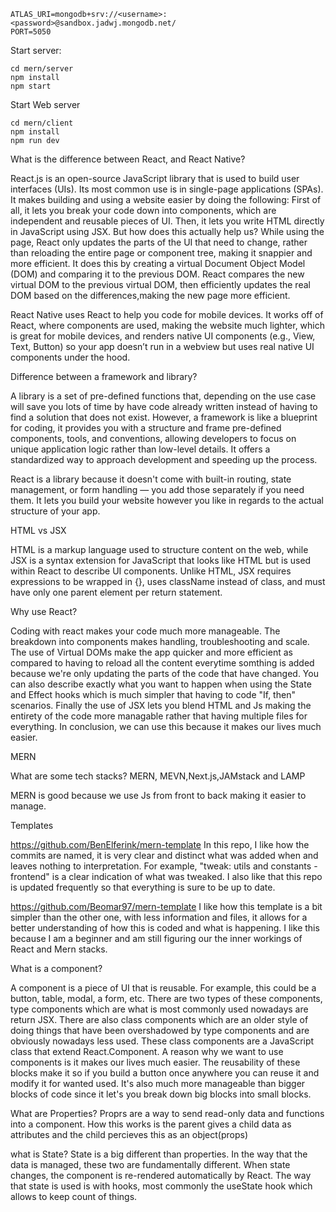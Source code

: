 ```
ATLAS_URI=mongodb+srv://<username>:<password>@sandbox.jadwj.mongodb.net/
PORT=5050
```

Start server:
```
cd mern/server
npm install
npm start
```

Start Web server
```
cd mern/client
npm install
npm run dev
```










What is the difference between React, and React Native?


React.js is an open-source JavaScript library that is used to build user interfaces (UIs). Its most common use is in single-page applications (SPAs). It makes building and using a website easier by doing the following: First of all, it lets you break your code down into components, which are independent and reusable pieces of UI. Then, it lets you write HTML directly in JavaScript using JSX. But how does this actually help us? While using the page, React only updates the parts of the UI that need to change, rather than reloading the entire page or component tree, making it snappier and more efficient. It does this by creating a virtual Document Object Model (DOM) and comparing it to the previous DOM. React compares the new virtual DOM to the previous virtual DOM, then efficiently updates the real DOM based on the differences,making the new page more efficient.

React Native uses React to help you code for mobile devices. It works off of React, where components are used, making the website much lighter, which is great for mobile devices, and renders native UI components (e.g., View, Text, Button) so your app doesn’t run in a webview but uses real native UI components under the hood.


Difference between a framework and library?

A library is a set of pre-defined functions that, depending on the use case will save you lots of time by have code already written instead of having to find a solution that does not exist. However, a framework is like a blueprint for coding, it provides you with a structure and frame pre-defined components, tools, and conventions, allowing developers to focus on unique application logic rather than low-level details. It offers a standardized way to approach development and speeding up the process. 

React is a library because it doesn't come with built-in routing, state management, or form handling — you add those separately if you need them. It lets you build your website however you like in regards to the actual structure of your app. 

HTML vs JSX

HTML is a markup language used to structure content on the web, while JSX is a syntax extension for JavaScript that looks like HTML but is used within React to describe UI components. Unlike HTML, JSX requires expressions to be wrapped in {}, uses className instead of class, and must have only one parent element per return statement.

Why use React?

Coding with react makes your code much more manageable. The breakdown into components makes handling, troubleshooting and scale. The use of Virtual DOMs make the app quicker and more efficient as compared to having to reload all the content everytime somthing is added because we're only updating the parts of the code that have changed. You can also describe exactly what you want to happen when using the State and Effect hooks which is much simpler that having to code "If, then" scenarios. Finally the use of JSX lets you blend HTML and Js making the entirety of the code more managable rather that having multiple files for everything. In conclusion, we can use this because it makes our lives much easier. 


MERN

What are some tech stacks?
MERN, MEVN,Next.js,JAMstack and LAMP

MERN is good because we use Js from front to back making it easier to manage. 


Templates

https://github.com/BenElferink/mern-template
In this repo, I like how the commits are named, it is very clear and distinct what was added when and leaves nothing to interpretation. For example, "tweak: utils and constants - frontend" is a clear indication of what was tweaked. I also like that this repo is updated frequently so that everything is sure to be up to date. 

https://github.com/Beomar97/mern-template 
I like how this template is a bit simpler than the other one, with less information and files, it allows for a better understanding of how this is coded and what is happening. I like this because I am a beginner and am still figuring our the inner workings of React and Mern stacks.


What is a component?

A component is a piece of UI that is reusable. For example, this could be a button, table, modal, a form, etc. There are two types of these components, type components which are what is most commonly used nowadays are return JSX. There are also class components which are an older style of doing things that have been overshadowed by type components and are obviously nowadays less used. These class components are a JavaScript class that extend React.Component. A reason why we want to use components is it makes our lives much easier. The reusability of these blocks make it so if you build a button once anywhere you can reuse it and modify it for wanted used. It's also much more manageable than bigger blocks of code since it let's you break down big blocks into small blocks.

What are Properties?
Proprs are a way to send read-only data and functions into a component. How this works is the parent gives a child data as attributes and the child percieves this as an object(props)

what is State?
State is a big different than properties. In the way that the data is managed, these two are fundamentally different. When state changes, the component is re-rendered automatically by React. The way that state is used is with hooks, most commonly the useState hook which allows to keep count of things. 



